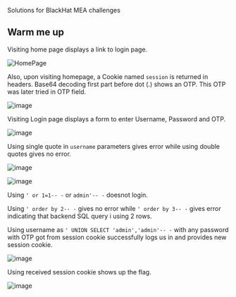 
Solutions for BlackHat MEA challenges

## Warm me up

Visiting home page displays a link to login page.

![HomePage](https://github.com/Xib3rR4dAr/CTF_BlackHat_MEA_2023/assets/24238512/3f6f9e91-47d7-4019-80b0-a2889c6edffc)

Also, upon visiting homepage, a Cookie named `session` is returned in headers. Base64 decoding first part before dot (.) shows an OTP. This OTP was later tried in OTP field.

![image](https://github.com/Xib3rR4dAr/CTF_BlackHat_MEA_2023/assets/24238512/cff5b17e-4152-4992-a7e2-b1887afb2b0b)

Visiting Login page displays a form to enter Username, Password and OTP.

![image](https://github.com/Xib3rR4dAr/CTF_BlackHat_MEA_2023/assets/24238512/b669d591-5b15-42e4-a46f-ff08f1ea5ece)

Using single quote in `username` parameters gives error while using double quotes gives no error.

![image](https://github.com/Xib3rR4dAr/CTF_BlackHat_MEA_2023/assets/24238512/00378346-1080-46aa-8cf1-133ce66fa7bd)

![image](https://github.com/Xib3rR4dAr/CTF_BlackHat_MEA_2023/assets/24238512/7f530937-b173-4c7b-b914-aa056fc8fac9)

Using `' or 1=1-- -` or `admin'-- -` doesnot login.  

Using `' order by 2-- -` gives no error while `' order by 3-- -` gives error indicating that backend SQL query i using 2 rows.  

Using username as `' UNION SELECT 'admin','admin'-- -` with any password with OTP got from session cookie successfully logs us in and provides new session cookie.

![image](https://github.com/Xib3rR4dAr/CTF_BlackHat_MEA_2023/assets/24238512/00b84ea0-9e80-40b5-b8fc-092fdef58562)

Using received session cookie shows up the flag.

![image](https://github.com/Xib3rR4dAr/CTF_BlackHat_MEA_2023/assets/24238512/0ed5a1e3-15bf-4b30-8443-3a67b38b96fa)



